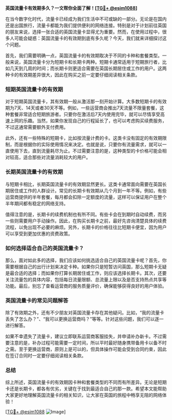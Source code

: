 **英国流量卡有效期多久？一文帮你全面了解！[[TG💪+ @esim1088](https://t.me/s/esim1088)]**

在当今数字化时代，流量卡已经成为我们生活中不可或缺的一部分。无论是在国内还是出国旅行，流量卡都能为我们提供便利的网络连接。特别是对于计划前往英国的朋友来说，选择一张合适的英国流量卡显得尤为重要。然而，在使用过程中，很多人可能会疑惑：英国流量卡的有效期到底有多久呢？今天，我们就来详细探讨这个问题。

首先，我们需要明确一点，英国流量卡的有效期取决于不同的卡种和套餐类型。一般来说，英国流量卡分为短期卡和长期卡两种。短期卡通常适用于短期旅行者，比如几天到几周的时间；而长期卡则更适合需要在英国长期居住或工作的用户。这两种卡的有效期差异很大，因此在购买之前一定要仔细阅读相关条款。

### 短期英国流量卡的有效期

对于短期英国流量卡，其有效期一般从激活那一刻开始计算。大多数短期卡的有效期为7天、14天或者30天不等。例如，一些运营商会推出7天流量不限量套餐，这种套餐非常适合短期旅游者。只要你在激活后7天内使用完毕，就可以尽情享受高速上网的乐趣。当然，如果你发现自己的行程延长了，也可以考虑购买续费服务，不过这通常需要额外支付费用。

此外，还有一些特殊的短期卡，比如按流量计费的卡。这类卡没有固定的有效期限制，而是根据你的实际使用情况来决定。也就是说，只要你有流量需求，就可以一直使用下去，直到流量耗尽为止。不过需要注意的是，这种类型的卡价格可能会相对较高，适合那些对流量消耗较大的用户。

### 长期英国流量卡的有效期

与短期卡相比，长期英国流量卡的有效期显然更长。这类卡通常面向需要在英国长期居住或工作的人群设计。常见的长期卡有效期从几个月到一年不等。例如，有些运营商提供的半年套餐，每月都会扣除一定额度的流量，这样可以保证用户在整个半年期间都有稳定的网络支持。

值得注意的是，长期卡的续费机制也有所不同。有些卡会在到期时自动续费，而另一些则需要用户手动操作。因此，在购买长期卡之前，最好先咨询清楚具体的续费流程，以免出现不必要的麻烦。另外，长期卡的价格往往比短期卡便宜，因为用户可以享受到更加优惠的资费政策。

### 如何选择适合自己的英国流量卡？

那么，面对如此多的选择，我们应该如何挑选适合自己的英国流量卡呢？首先，你需要根据自己的出行计划来决定卡种。如果你只是短暂访问英国，那么短期卡无疑是最合适的选择；而如果你打算长期居住或工作，则应该选择长期卡。其次，还要关注流量包的具体内容，包括每日流量限额、总流量上限以及是否支持热点共享等功能。最后，别忘了查看运营商的服务质量评价，确保能够获得良好的用户体验。

### 英国流量卡的常见问题解答

除了有效期之外，还有不少朋友对英国流量卡存在其他疑问。比如，“我的流量卡丢失了怎么办？”、“我可以更换运营商吗？”等等。针对这些问题，我们可以逐一进行解答。

如果不幸遗失了流量卡，建议立即联系运营商客服挂失，并申请补办新卡。不过需要注意的是，补办过程可能需要一定时间，所以平时最好随身携带备用卡以备不时之需。至于更换运营商，原则上是可以的，但具体操作可能会受到合同约束，因此在签订合同时一定要仔细阅读相关条款。

### 总结

综上所述，英国流量卡的有效期因卡种和套餐类型的不同而有所差异。无论是短期卡还是长期卡，都各有优劣，关键在于找到最适合自己的那一款。希望本文能帮助大家更好地理解英国流量卡的相关知识，让大家在英国的旅程中畅享无阻的网络体验！

[[TG💪+ @esim1088](https://t.me/s/esim1088) ![Image](https://i.postimg.cc/4NQfJmqS/Snipaste-2025-05-13-00-14-12.png)]